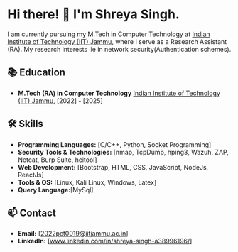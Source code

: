 # Hi there! 👋 I'm Shreya Singh.

I am currently pursuing my M.Tech in Computer Technology at [Indian Institute of Technology (IIT) Jammu](http://iitjammu.ac.in/), where I serve as a Research Assistant (RA). My research interests lie in network security(Authentication schemes).
## 📚 Education

- **M.Tech (RA) in Computer Technology**
  [Indian Institute of Technology (IIT) Jammu](http://iitjammu.ac.in/), [2022] - [2025]


## 🛠️ Skills

- **Programming Languages:** [C/C++, Python, Socket Programming]
- **Security Tools & Technologies:** [nmap, TcpDump, hping3, Wazuh, ZAP, Netcat, Burp Suite, hcitool]
- **Web Development:** [Bootstrap, HTML, CSS, JavaScript, NodeJs, ReactJs]
- **Tools & OS:** [Linux, Kali Linux, Windows, Latex]
- **Query Language:**[MySql]
 

## 📫 Contact

- **Email:** [2022pct0019@iitjammu.ac.in]
- **LinkedIn:** [www.linkedin.com/in/shreya-singh-a38996196/]






